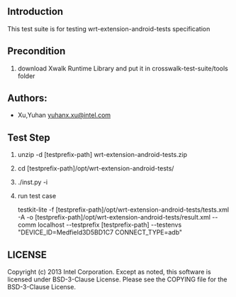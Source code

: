 ## Introduction

This test suite is for testing wrt-extension-android-tests specification

## Precondition

1. download Xwalk Runtime Library and put it in crosswalk-test-suite/tools folder

## Authors:

* Xu,Yuhan <yuhanx.xu@intel.com>

## Test Step

1. unzip -d [testprefix-path] wrt-extension-android-tests<version>.zip

2. cd [testprefix-path]/opt/wrt-extension-android-tests/

3. ./inst.py -i

4. run test case

   testkit-lite -f [testprefix-path]/opt/wrt-extension-android-tests/tests.xml -A
   -o [testprefix-path]/opt/wrt-extension-android-tests/result.xml --comm localhost
   --testprefix [testprefix-path] --testenvs "DEVICE_ID=Medfield3D5BD1C7 CONNECT_TYPE=adb"

## LICENSE

Copyright (c) 2013 Intel Corporation.
Except as noted, this software is licensed under BSD-3-Clause License.
Please see the COPYING file for the BSD-3-Clause License.
